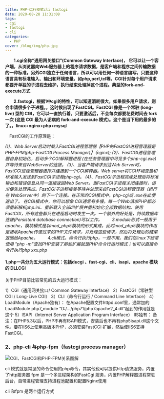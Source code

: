 ```yaml
---
title: PHP-运行模式cli fastcgi
date: 2020-08-28 11:31:08
tags:
- cgi 
- fastcgi 
- cli
categories:
  - PHP
cover: /blog/img/php.jpg
---
```


　　**1.cgi全称“通用网关接口”(Common Gateway Interface)， 它可以让一个客户端，从浏览器向Web服务器上的程序请求数据，是客户端和程序之间传输数据的一种标准，另外CGI独立于任何语言，所以可以用任何一种语言编写，只要这种语言具有标准输入、输出和环境变量。如php,perl,tcl等。CGI针对每个用户请求都要开单独的子进程去维护，执行结束处理掉这个进程。典型的fork-and-execute方式**

　　**2.fastcgi，根据1中cgi的特性，可以知道消耗很大，如果很多用户请求，则会申请很多个子进程。。这时候出现了FastCGI。FastCGI 像是一个常驻 (long-live) 型的 CGI，它可以一直执行着，只要激活后，不会每次都要花费时间去 fork 一次 (这是 CGI 最为人诟病的 fork-and-execute 模式)。这个是当下用的最多的了。。linux+nginx+php+mysql**

　FastCGI的工作原理是：

*(1)、Web Server启动时载入FastCGI进程管理器【PHP的FastCGI进程管理器是PHP-FPM(php-FastCGI Process Manager)】（nginx);*
*(2)、FastCGI进程管理器自身初始化，启动多个CGI解释器进程 (在任务管理器中可见多个php-cgi.exe)并等待来自WebServer的连接。*
*(3)、当客户端请求到达Web Server时，FastCGI进程管理器选择并连接到一个CGI解释器。Web server将CGI环境变量和标准输入发送到FastCGI子进程php-cgi。*
*(4)、FastCGI子进程完成处理后将标准输出和错误信息从同一连接返回Web Server。当FastCGI子进程关闭连接时，请求便告处理完成。FastCGI子进程接着等待并处理来自FastCGI进程管理器（运行在 WebServer中）的下一个连接。在正常的CGI模式中，php-cgi或 .exe在此便退出了。*
*在CGI模式中，你可以想象 CGI通常有多慢。每一个Web请求PHP都必须重新解析php.ini、重新载入全部dll扩展并重初始化全部数据结构。使用FastCGI，所有这些都只在进程启动时发生一次。一个额外的好处是，持续数据库连接(Persistent database connection)可以工作。*
　　*3.module形式一般用于apache，模块模式是以mod_php5模块的形式集成，此时mod_php5模块的作用是接收Apache传递过来的PHP文件请求，并处理这些请求，然后将处理后的结果返回给Apache。*
　　*4.cli模式。命令行执行php，一般不用。我们在linux下经常使用 "php -m"查找PHP安装了那些扩展就是PHP命令行运行模式；也可以直接命令行执行php xxx.php*



#### 1.php一共分为五大运行模式：包括ducgi 、fast-cgi、cli、isapi、apache 模块的 DLLCGI

  关于PHP目前比较常见的五大运行模式：

1）CGI（通用网关接口/ Common Gateway Interface）
2）FastCGI（常驻型CGI / Long-Live CGI）
3）CLI（命令行运行 / Command Line Interface）
4）LoadModule（Apache独有）：
在Apache配置文件httpd.conf里，通常加的LoadModule php7_module “D:/…/php71/php7apache2_4.dll”起到的作用就是这个
5）ISAPI（Internet Server Application Program Interface）
IIS独有：
备注：在PHP5.3以后，PHP不再有ISAPI模式，安装后也不再有php5isapi.dll这个文件。要在IIS6上使用高版本PHP，必须安装FastCGI 扩展，然后使IIS6支持FastCGI。  

### 2、php-cli 与php-fpm（fastcgi process manager）
![[**CGI、FastCGI和PHP-FPM关系图解**](https://www.awaimai.com/371.html)](https://img-blog.csdnimg.cn/20190420173441325.png?x-oss-process=image/watermark,type_ZmFuZ3poZW5naGVpdGk,shadow_10,text_aHR0cHM6Ly9ibG9nLmNzZG4ubmV0L3lpbnFpYW45OTk=,size_16,color_FFFFFF,t_70)

cli 模式就是常见的命令使用的php命令，其实他也可以提供http请求服务，内置了http服务器
fpm 是一个多进程架构的FastCgi 服务，内置PHP解释器进程常驻后台，自带进程管理支持进程池配置和配置Nginx使用

cli 和fpm 是两个运行方式 
